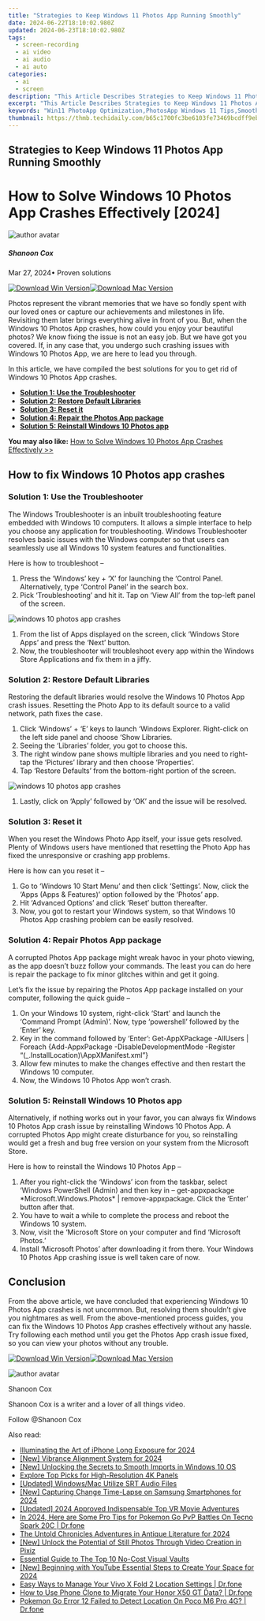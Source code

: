```yaml
---
title: "Strategies to Keep Windows 11 Photos App Running Smoothly"
date: 2024-06-22T18:10:02.980Z
updated: 2024-06-23T18:10:02.980Z
tags: 
  - screen-recording
  - ai video
  - ai audio
  - ai auto
categories: 
  - ai
  - screen
description: "This Article Describes Strategies to Keep Windows 11 Photos App Running Smoothly"
excerpt: "This Article Describes Strategies to Keep Windows 11 Photos App Running Smoothly"
keywords: "Win11 PhotoApp Optimization,PhotosApp Windows 11 Tips,Smooth Windows 11 PhotosView,Enhancing Win11 PhotosApp,Efficient Photos App in Win11,Stable Windows 11 PhotosViewing,Streamlining Win11 PhotoApp"
thumbnail: https://thmb.techidaily.com/b65c1700fc3be6103fe73469bcdff9ebd5593034f3622d27aea03408c9719ceb.jpg
---
```


## Strategies to Keep Windows 11 Photos App Running Smoothly

# How to Solve Windows 10 Photos App Crashes Effectively \[2024\]

![author avatar](https://images.wondershare.com/filmora/article-images/shannon-cox.jpg)

##### Shanoon Cox

 Mar 27, 2024• Proven solutions

[![Download Win Version](https://images.wondershare.com/filmora/guide/download-btn-win.jpg)](https://tools.techidaily.com/wondershare/filmora/download/)[![Download Mac Version](https://images.wondershare.com/filmora/guide/download-btn-mac.jpg)](https://tools.techidaily.com/wondershare/filmora/download/)

Photos represent the vibrant memories that we have so fondly spent with our loved ones or capture our achievements and milestones in life. Revisiting them later brings everything alive in front of you. But, when the Windows 10 Photos App crashes, how could you enjoy your beautiful photos? We know fixing the issue is not an easy job. But we have got you covered. If, in any case that, you undergo such crashing issues with Windows 10 Photos App, we are here to lead you through.

In this article, we have compiled the best solutions for you to get rid of Windows 10 Photos App crashes.

* [**Solution 1: Use the Troubleshooter**](#part1)
* [**Solution 2: Restore Default Libraries**](#part2)
* [**Solution 3: Reset it**](#part3)
* [**Solution 4: Repair the Photos App package**](#part4)
* [**Solution 5: Reinstall Windows 10 Photos app**](#part5)

**You may also like:** [How to Solve Windows 10 Photos App Crashes Effectively >>](https://tools.techidaily.com/wondershare/filmora/download/)

## How to fix Windows 10 Photos app crashes

### Solution 1: Use the Troubleshooter

The Windows Troubleshooter is an inbuilt troubleshooting feature embedded with Windows 10 computers. It allows a simple interface to help you choose any application for troubleshooting. Windows Troubleshooter resolves basic issues with the Windows computer so that users can seamlessly use all Windows 10 system features and functionalities.

Here is how to troubleshoot –

   1. Press the ‘Windows’ key + ‘X’ for launching the ‘Control Panel. Alternatively, type ‘Control Panel’ in the search box.
   2. Pick ‘Troubleshooting’ and hit it. Tap on ‘View All’ from the top-left panel of the screen.

![windows 10 photos app crashes](https://images.wondershare.com/filmora/article-images/Troubleshooter.jpg)

1. From the list of Apps displayed on the screen, click ‘Windows Store Apps’ and press the ‘Next’ button.
2. Now, the troubleshooter will troubleshoot every app within the Windows Store Applications and fix them in a jiffy.

### Solution 2: Restore Default Libraries

Restoring the default libraries would resolve the Windows 10 Photos App crash issues. Resetting the Photo App to its default source to a valid network, path fixes the case.

   1. Click ‘Windows’ + ‘E’ keys to launch ‘Windows Explorer. Right-click on the left side panel and choose ‘Show Libraries.
   2. Seeing the ‘Libraries’ folder, you got to choose this.
   3. The right window pane shows multiple libraries and you need to right-tap the ‘Pictures’ library and then choose ‘Properties’.
   4. Tap ‘Restore Defaults’ from the bottom-right portion of the screen.

![windows 10 photos app crashes](https://images.wondershare.com/filmora/article-images/windows-10-photos-app-crashes-restore.jpg)

1. Lastly, click on ‘Apply’ followed by ‘OK’ and the issue will be resolved.

### Solution 3: Reset it

When you reset the Windows Photo App itself, your issue gets resolved. Plenty of Windows users have mentioned that resetting the Photo App has fixed the unresponsive or crashing app problems.

Here is how can you reset it –

1. Go to ‘Windows 10 Start Menu’ and then click ‘Settings’. Now, click the ‘Apps (Apps & Features)’ option followed by the ‘Photos’ app.
2. Hit ‘Advanced Options’ and click ‘Reset’ button thereafter.
3. Now, you got to restart your Windows system, so that Windows 10 Photos App crashing problem can be easily resolved.

### Solution 4: Repair Photos App package

A corrupted Photos App package might wreak havoc in your photo viewing, as the app doesn’t buzz follow your commands. The least you can do here is repair the package to fix minor glitches within and get it going.

Let’s fix the issue by repairing the Photos App package installed on your computer, following the quick guide –

1. On your Windows 10 system, right-click ‘Start’ and launch the ‘Command Prompt (Admin)’. Now, type ‘powershell’ followed by the ‘Enter’ key.
2. Key in the command followed by ‘Enter’: Get-AppXPackage -AllUsers | Foreach {Add-AppxPackage -DisableDevelopmentMode -Register “$($\_.InstallLocation)\\AppXManifest.xml”}
3. Allow few minutes to make the changes effective and then restart the Windows 10 computer.
4. Now, the Windows 10 Photos App won’t crash.

### Solution 5: Reinstall Windows 10 Photos app

Alternatively, if nothing works out in your favor, you can always fix Windows 10 Photos App crash issue by reinstalling Windows 10 Photos App. A corrupted Photos App might create disturbance for you, so reinstalling would get a fresh and bug free version on your system from the Microsoft Store.

Here is how to reinstall the Windows 10 Photos App –

1. After you right-click the ‘Windows’ icon from the taskbar, select ‘Windows PowerShell (Admin) and then key in – get-appxpackage \*Microsoft.Windows.Photos\* | remove-appxpackage. Click the ‘Enter’ button after that.
1. You have to wait a while to complete the process and reboot the Windows 10 system.
2. Now, visit the ‘Microsoft Store on your computer and find ‘Microsoft Photos.’
3. Install ‘Microsoft Photos’ after downloading it from there. Your Windows 10 Photos App crashing issue is well taken care of now.

## Conclusion

From the above article, we have concluded that experiencing Windows 10 Photos App crashes is not uncommon. But, resolving them shouldn’t give you nightmares as well. From the above-mentioned process guides, you can fix the Windows 10 Photos App crashes effectively without any hassle. Try following each method until you get the Photos App crash issue fixed, so you can view your photos without any trouble.

[![Download Win Version](https://images.wondershare.com/filmora/guide/download-btn-win.jpg)](https://tools.techidaily.com/wondershare/filmora/download/)[![Download Mac Version](https://images.wondershare.com/filmora/guide/download-btn-mac.jpg)](https://tools.techidaily.com/wondershare/filmora/download/)

![author avatar](https://images.wondershare.com/filmora/article-images/shannon-cox.jpg)

Shanoon Cox

Shanoon Cox is a writer and a lover of all things video.

Follow @Shanoon Cox


<ins class="adsbygoogle"
     style="display:block"
     data-ad-format="autorelaxed"
     data-ad-client="ca-pub-7571918770474297"
     data-ad-slot="1223367746"></ins>



<ins class="adsbygoogle"
     style="display:block"
     data-ad-client="ca-pub-7571918770474297"
     data-ad-slot="8358498916"
     data-ad-format="auto"
     data-full-width-responsive="true"></ins>


<span class="atpl-alsoreadstyle">Also read:</span>
<div><ul>
<li><a href="https://fox-http.techidaily.com/illuminating-the-art-of-iphone-long-exposure-for-2024/"><u>Illuminating the Art of iPhone Long Exposure for 2024</u></a></li>
<li><a href="https://fox-http.techidaily.com/new-vibrance-alignment-system-for-2024/"><u>[New] Vibrance Alignment System for 2024</u></a></li>
<li><a href="https://fox-http.techidaily.com/new-unlocking-the-secrets-to-smooth-imports-in-windows-10-os/"><u>[New] Unlocking the Secrets to Smooth Imports in Windows 10 OS</u></a></li>
<li><a href="https://fox-http.techidaily.com/explore-top-picks-for-high-resolution-4k-panels/"><u>Explore Top Picks for High-Resolution 4K Panels</u></a></li>
<li><a href="https://fox-http.techidaily.com/updated-windowsmac-utilize-srt-audio-files/"><u>[Updated] Windows/Mac  Utilize SRT Audio Files</u></a></li>
<li><a href="https://fox-http.techidaily.com/new-capturing-change-time-lapse-on-samsung-smartphones-for-2024/"><u>[New] Capturing Change  Time-Lapse on Samsung Smartphones for 2024</u></a></li>
<li><a href="https://fox-http.techidaily.com/updated-2024-approved-indispensable-top-vr-movie-adventures/"><u>[Updated] 2024 Approved  Indispensable Top VR Movie Adventures</u></a></li>
<li><a href="https://pokemon-go-android.techidaily.com/in-2024-here-are-some-pro-tips-for-pokemon-go-pvp-battles-on-tecno-spark-20c-drfone-by-drfone-virtual-android/"><u>In 2024, Here are Some Pro Tips for Pokemon Go PvP Battles On Tecno Spark 20C | Dr.fone</u></a></li>
<li><a href="https://instagram-clips.techidaily.com/the-untold-chronicles-adventures-in-antique-literature-for-2024/"><u>The Untold Chronicles  Adventures in Antique Literature for 2024</u></a></li>
<li><a href="https://some-skills.techidaily.com/new-unlock-the-potential-of-still-photos-through-video-creation-in-pixiz/"><u>[New] Unlock the Potential of Still Photos Through Video Creation in Pixiz</u></a></li>
<li><a href="https://extra-tips.techidaily.com/essential-guide-to-the-top-10-no-cost-visual-vaults/"><u>Essential Guide to The Top 10 No-Cost Visual Vaults</u></a></li>
<li><a href="https://facebook-video-share.techidaily.com/new-beginning-with-youtube-essential-steps-to-create-your-space-for-2024/"><u>[New] Beginning with YouTube  Essential Steps to Create Your Space for 2024</u></a></li>
<li><a href="https://android-location.techidaily.com/easy-ways-to-manage-your-vivo-x-fold-2-location-settings-drfone-by-drfone-virtual/"><u>Easy Ways to Manage Your Vivo X Fold 2 Location Settings | Dr.fone</u></a></li>
<li><a href="https://android-transfer.techidaily.com/how-to-use-phone-clone-to-migrate-your-honor-x50-gt-data-drfone-by-drfone-transfer-from-android-transfer-from-android/"><u>How to Use Phone Clone to Migrate Your Honor X50 GT Data? | Dr.fone</u></a></li>
<li><a href="https://pokemon-go-android.techidaily.com/pokemon-go-error-12-failed-to-detect-location-on-poco-m6-pro-4g-drfone-by-drfone-virtual-android/"><u>Pokemon Go Error 12 Failed to Detect Location On Poco M6 Pro 4G? | Dr.fone</u></a></li>
</ul></div>
